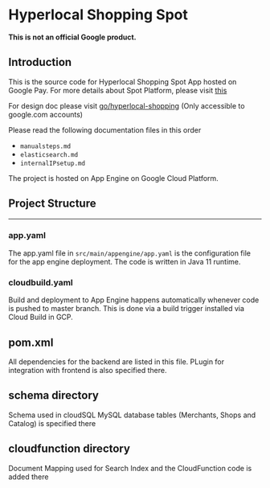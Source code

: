 # Hyperlocal Shopping Spot 

**This is not an official Google product.** 

## Introduction
This is the source code for Hyperlocal Shopping Spot App hosted on Google Pay.
For more details about Spot Platform, please visit [this](https://developers.google.com/pay/spot)

For design doc please visit [go/hyperlocal-shopping](go/hyperlocal-shopping) (Only accessible to google.com accounts)

Please read the following documentation files in this order
- `manualsteps.md`
- `elasticsearch.md`
- `internalIPsetup.md`

The project is hosted on App Engine on Google Cloud Platform. 

## Project Structure
---

### app.yaml
The app.yaml file in `src/main/appengine/app.yaml` is the configuration file for the app engine deployment. The code is written in Java 11 runtime. 

### cloudbuild.yaml
Build and deployment to App Engine happens automatically whenever code is pushed to master branch. This is done via a build trigger installed via Cloud Build in GCP. 

## pom.xml 
All dependencies for the backend are listed in this file. PLugin for integration with frontend is also specified there.

## schema directory
Schema used in cloudSQL MySQL database tables (Merchants, Shops and Catalog) is specified there

## cloudfunction directory
Document Mapping used for Search Index and the CloudFunction code is added there
